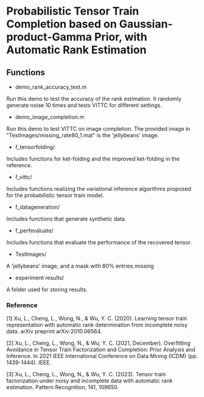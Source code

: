 # Probabilistic Tensor Train Completion based on Gaussian-product-Gamma Prior, with Automatic Rank Estimation
## Functions

- demo_rank_accuracy_test.m

Run this demo to test the accuracy of the rank estimation. It randomly generate noise 10 times and tests VITTC for different settings.

- demo_image_completion.m

Run this demo to test VITTC on image completion. The provided image in "TestImages/missing_rate80_1.mat" is the 'jellybeans' image.

- f_tensorfolding/

Includes functions for ket-folding and the improved ket-folding in the reference.

- f_vittc/

Includes functions realizing the variational inference algorithms proposed for the probabilistic tensor train model.

- f_datageneration/

Includes functions that generate synthetic data.

- f_perfevaluate/

Includes functions that evaluate the performance of the recovered tensor.

- TestImages/

A 'jellybeans' image, and a mask with 80% entries missing

- experiment results/

A folder used for storing results.

### Reference

[1] Xu, L., Cheng, L., Wong, N., & Wu, Y. C. (2020). Learning tensor train representation with automatic rank determination from incomplete noisy data. arXiv preprint arXiv:2010.06564.

[2] Xu, L., Cheng, L., Wong, N., & Wu, Y. C. (2021, December). Overfitting Avoidance in Tensor Train Factorization and Completion: Prior Analysis and Inference. In 2021 IEEE International Conference on Data Mining (ICDM) (pp. 1439-1444). IEEE.

[3] Xu, L., Cheng, L., Wong, N., & Wu, Y. C. (2023). Tensor train factorization under noisy and incomplete data with automatic rank estimation. Pattern Recognition, 141, 109650.
